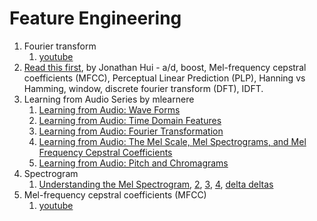 # Feature Engineering

1. Fourier transform
   1. [youtube](https://www.youtube.com/watch?v=7Tk6BAJ3mm8)
2. [Read this first](https://jonathan-hui.medium.com/speech-recognition-feature-extraction-mfcc-plp-5455f5a69dd9), by Jonathan Hui - a/d, boost, Mel-frequency cepstral coefficients (MFCC), Perceptual Linear Prediction (PLP), Hanning vs Hamming, window, discrete fourier transform (DFT), IDFT.
3. Learning from Audio Series by mlearnere
   1. [Learning from Audio: Wave Forms](https://towardsdatascience.com/learning-from-audio-wave-forms-46fc6f87e016)
   2. [Learning from Audio: Time Domain Features](https://towardsdatascience.com/learning-from-audio-time-domain-features-4543f3bda34c)
   3. [Learning from Audio: Fourier Transformation](https://towardsdatascience.com/learning-from-audio-fourier-transformations-f000124675ee)
   4. [Learning from Audio: The Mel Scale, Mel Spectrograms, and Mel Frequency Cepstral Coefficients](https://towardsdatascience.com/learning-from-audio-the-mel-scale-mel-spectrograms-and-mel-frequency-cepstral-coefficients-f5752b6324a8)
   5. [Learning from Audio: Pitch and Chromagrams](https://towardsdatascience.com/learning-from-audio-pitch-and-chromagrams-5158028a505)
4. Spectrogram
   1. [Understanding the Mel Spectrogram](https://medium.com/analytics-vidhya/understanding-the-mel-spectrogram-fca2afa2ce53), [2](https://towardsdatascience.com/getting-to-know-the-mel-spectrogram-31bca3e2d9d0), [3](https://medium.com/hacking-media/beginner-guide-to-visualizing-audio-as-a-spectogram-in-python-65dca2ab1e61), [4](https://importchris.medium.com/how-to-create-understand-mel-spectrograms-ff7634991056), [delta deltas](https://www.youtube.com/watch?v=zxEnuPolylY)
5. Mel-frequency cepstral coefficients (MFCC)&#x20;
   1. [youtube](https://www.youtube.com/watch?app=desktop\&v=SJo7vPgRlBQ)
